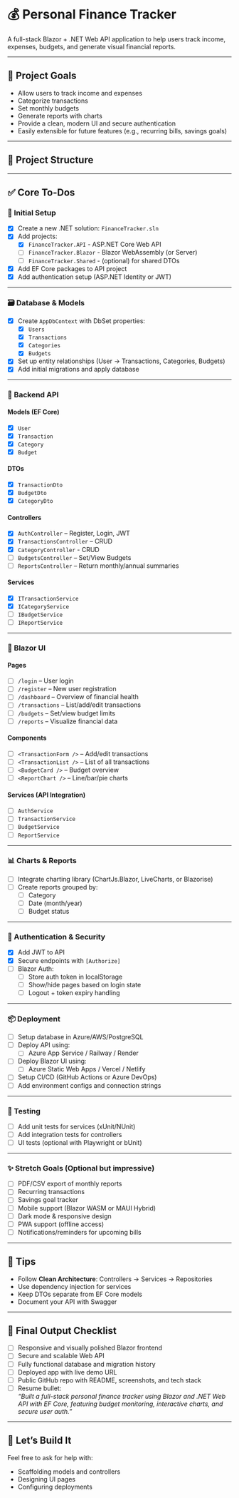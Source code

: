 ﻿# 💰 Personal Finance Tracker

A full-stack Blazor + .NET Web API application to help users track income, expenses, budgets, and generate visual financial reports.

---

## 📌 Project Goals

- Allow users to track income and expenses
- Categorize transactions
- Set monthly budgets
- Generate reports with charts
- Provide a clean, modern UI and secure authentication
- Easily extensible for future features (e.g., recurring bills, savings goals)

---
## 📁 Project Structure
--- -
## ✅ Core To-Dos

### 🔧 Initial Setup

- [x] Create a new .NET solution: `FinanceTracker.sln`
- [x] Add projects:
    - [x] `FinanceTracker.API` - ASP.NET Core Web API
    - [ ] `FinanceTracker.Blazor` - Blazor WebAssembly (or Server)
    - [ ] `FinanceTracker.Shared` - (optional) for shared DTOs
- [x] Add EF Core packages to API project
- [x] Add authentication setup (ASP.NET Identity or JWT)

---

### 🗃️ Database & Models

- [x] Create `AppDbContext` with DbSet properties:
    - [x] `Users`
    - [x] `Transactions`
    - [x] `Categories`
    - [x] `Budgets`
- [x] Set up entity relationships (User → Transactions, Categories, Budgets)
- [x] Add initial migrations and apply database

---

### 🧩 Backend API

#### Models (EF Core)

- [x] `User`
- [x] `Transaction`
- [x] `Category`
- [x] `Budget`

#### DTOs

- [x] `TransactionDto`
- [x] `BudgetDto`
- [x] `CategoryDto`

#### Controllers

- [x] `AuthController` – Register, Login, JWT
- [x] `TransactionsController` – CRUD
- [x] `CategoryController` - CRUD
- [ ] `BudgetsController` – Set/View Budgets
- [ ] `ReportsController` – Return monthly/annual summaries

#### Services

- [x] `ITransactionService`
- [x] `ICategoryService`
- [ ] `IBudgetService`
- [ ] `IReportService`

---

### 🎨 Blazor UI

#### Pages

- [ ] `/login` – User login
- [ ] `/register` – New user registration
- [ ] `/dashboard` – Overview of financial health
- [ ] `/transactions` – List/add/edit transactions
- [ ] `/budgets` – Set/view budget limits
- [ ] `/reports` – Visualize financial data

#### Components

- [ ] `<TransactionForm />` – Add/edit transactions
- [ ] `<TransactionList />` – List of all transactions
- [ ] `<BudgetCard />` – Budget overview
- [ ] `<ReportChart />` – Line/bar/pie charts

#### Services (API Integration)

- [ ] `AuthService`
- [ ] `TransactionService`
- [ ] `BudgetService`
- [ ] `ReportService`

---

### 📊 Charts & Reports

- [ ] Integrate charting library (ChartJs.Blazor, LiveCharts, or Blazorise)
- [ ] Create reports grouped by:
    - [ ] Category
    - [ ] Date (month/year)
    - [ ] Budget status

---

### 🔐 Authentication & Security

- [x] Add JWT to API
- [x] Secure endpoints with `[Authorize]`
- [ ] Blazor Auth:
    - [ ] Store auth token in localStorage
    - [ ] Show/hide pages based on login state
    - [ ] Logout + token expiry handling

---

### 📦 Deployment

- [ ] Setup database in Azure/AWS/PostgreSQL
- [ ] Deploy API using:
    - [ ] Azure App Service / Railway / Render
- [ ] Deploy Blazor UI using:
    - [ ] Azure Static Web Apps / Vercel / Netlify
- [ ] Setup CI/CD (GitHub Actions or Azure DevOps)
- [ ] Add environment configs and connection strings

---

### 🧪 Testing

- [ ] Add unit tests for services (xUnit/NUnit)
- [ ] Add integration tests for controllers
- [ ] UI tests (optional with Playwright or bUnit)

---

### ✨ Stretch Goals (Optional but impressive)

- [ ] PDF/CSV export of monthly reports
- [ ] Recurring transactions
- [ ] Savings goal tracker
- [ ] Mobile support (Blazor WASM or MAUI Hybrid)
- [ ] Dark mode & responsive design
- [ ] PWA support (offline access)
- [ ] Notifications/reminders for upcoming bills

---

## 🧠 Tips

- Follow **Clean Architecture**: Controllers → Services → Repositories
- Use dependency injection for services
- Keep DTOs separate from EF Core models
- Document your API with Swagger

---

## 🏁 Final Output Checklist

- [ ] Responsive and visually polished Blazor frontend
- [ ] Secure and scalable Web API
- [ ] Fully functional database and migration history
- [ ] Deployed app with live demo URL
- [ ] Public GitHub repo with README, screenshots, and tech stack
- [ ] Resume bullet:  
  _“Built a full-stack personal finance tracker using Blazor and .NET Web API with EF Core, featuring budget monitoring, interactive charts, and secure user auth.”_

---

## 🚀 Let’s Build It

Feel free to ask for help with:
- Scaffolding models and controllers
- Designing UI pages
- Configuring deployments

